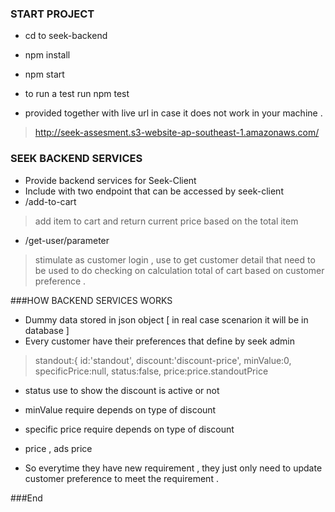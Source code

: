 ### START PROJECT

- cd to seek-backend
- npm install 
- npm start 
- to run a test run npm test

- provided together with live url in case it does not work in your machine .

> http://seek-assesment.s3-website-ap-southeast-1.amazonaws.com/


### SEEK BACKEND SERVICES

- Provide backend services for Seek-Client
- Include with two endpoint that can be accessed by seek-client
- /add-to-cart
> add item to cart and return current price based on the total item  

- /get-user/parameter
> stimulate as customer login ,  use to get customer detail that need to be used to do checking on calculation total of cart based on customer preference . 

###HOW BACKEND SERVICES  WORKS
-  Dummy data stored in json object [ in real case scenarion it will be in database ]
-  Every customer have their preferences that define by seek admin 

> standout:{
      id:'standout',
      discount:'discount-price',
      minValue:0,
      specificPrice:null,
      status:false,
      price:price.standoutPrice

- status use to show the discount is active or not
- minValue require depends on type of discount
- specific price require depends on type of discount
- price , ads price 

- So everytime they have new requirement , they just only need to update customer preference to meet the requirement . 

###End
